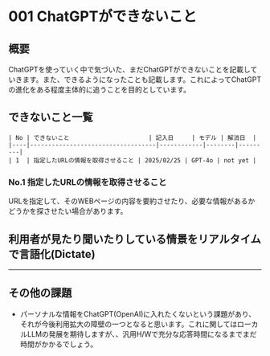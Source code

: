 # 001 ChatGPTができないこと
## 概要
ChatGPTを使っていく中で気づいた、まだChatGPTができないことを記載していきます。また、できるようになったことも記載します。これによってChatGPTの進化をある程度主体的に追うことを目的としています。

## できないこと一覧
    | No | できないこと                      | 記入日     | モデル | 解消日  |
    |----|-----------------------------------|------------|--------|---------|
    | 1  | 指定したURLの情報を取得させること | 2025/02/25 | GPT-4o | not yet |

### No.1 指定したURLの情報を取得させること
URLを指定して、そのWEBページの内容を要約させたり、必要な情報があるかどうかを探させたい場合があります。

## 利用者が見たり聞いたりしている情景をリアルタイムで言語化(Dictate)


---
## その他の課題
- パーソナルな情報をChatGPT(OpenAI)に入れたくないという課題があり、それが今後利用拡大の障壁の一つとなると思います。これに関してはローカルLLMの発展を期待しますが、、汎用H/Wで充分な応答時間になるまでまだ時間がかかるでしょう。
